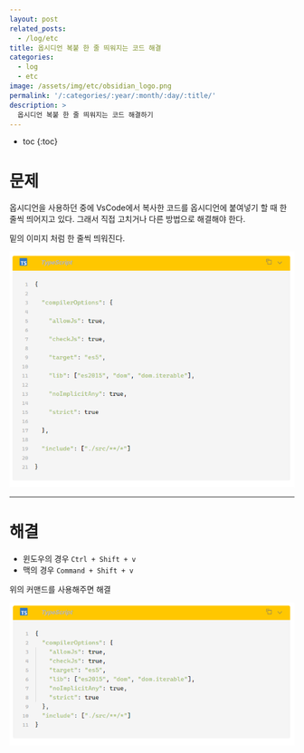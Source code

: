 ```yaml
---
layout: post
related_posts:
  - /log/etc
title: 옵시디언 복붙 한 줄 띄워지는 코드 해결
categories:
  - log
  - etc
image: /assets/img/etc/obsidian_logo.png
permalink: '/:categories/:year/:month/:day/:title/'
description: >
  옵시디언 복붙 한 줄 띄워지는 코드 해결하기
---
```


* toc
{:toc}

# 문제

옵시디언을 사용하던 중에 VsCode에서 복사한 코드를 옵시디언에 붙여넣기 할 때 한 줄씩 띄어지고 있다. 그래서 직접 고치거나 다른 방법으로 해결해야 한다.

밑의 이미지 처럼 한 줄씩 띄워진다.

<img src="/assets/img/etc/옵시디언 코맨드 전.png" />

---
# 해결

- 윈도우의 경우 `Ctrl + Shift + v` 
- 맥의 경우 `Command + Shift + v`


위의 커맨드를 사용해주면 해결

<img src="/assets/img/etc/옵시디언 코맨드 후.png" />